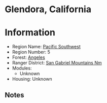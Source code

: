 
Glendora, California
====================
  
# Information  
* Region Name: [Pacific Southwest]()  
* Region Number: 5  
* Forest: [Angeles](http://www.fs.usda.gov/angeles)  
* Ranger District: [San Gabriel Mountains Nm]()  
* Modules:  
  - Unknown  
* Housing: Unknown  
  
## Notes

